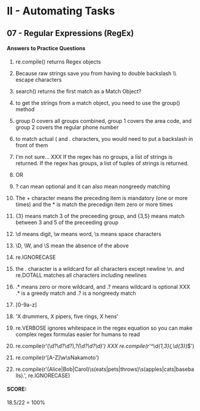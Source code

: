 # II - Automating Tasks
## 07 - Regular Expressions (RegEx)

#### Answers to Practice Questions

1. re.compile() returns Regex objects

2. Because raw strings save you from having to double backslash \\\ escape characters

3. search() returns the first match as a Match Object?  

4. to get the strings from a match object, you need to use the group() method

5. group 0 covers all groups combined, group 1 covers the area code, and group 2 covers the regular phone number

6. to match actual ( and . characters, you would need to put a backslash in front of them

7. I'm not sure...
XXX
If the regex has no groups, a list of strings is returned.  If the regex has groups, a list of tuples of strings is returned.

8. OR

9. ? can mean optional and it can also mean nongreedy matching  

10. The + character means the preceding item is mandatory (one or more times) and the * is match the precedign item zero or more times

11. {3} means match 3 of the preceeding group, and {3,5} means match between 3 and 5 of the preceeding group

12. \d means digit, \w means word, \s means space characters

13. \D, \W, and \S mean the absence of the above

14. re.IGNORECASE

15. the . character is a wildcard for all characters except newline \\n.  and re.DOTALL matches all characters including newlines

16. .* means zero or more wildcard, and .? means wildcard is optional
XXX
.* is a greedy match and .? is a nongreedy match

17. [0-9a-z]

18. 'X drummers, X pipers, five rings, X hens'

19. re.VERBOSE ignores whitespace in the regex equation so you can make complex regex formulas easier for humans to read

20. re.compile(r'(\d?\d?\d?)*,?(\d?\d?\d)')
XXX
re.compile(r'^\d{1,3}(,\d{3})*$')

21. re.compile(r'[A-Z]\w\sNakamoto')

22. re.compile(r'(Alice|Bob|Carol)\s(eats|pets|throws)\s(apples|cats|baseballs)\.', re.IGNORECASE)

#### SCORE:  
18.5/22 = 100%